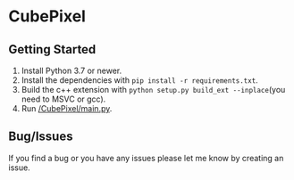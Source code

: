 # CubePixel

## Getting Started 
1) Install Python 3.7 or newer.
2) Install the dependencies with `pip install -r requirements.txt`.
3) Build the c++ extension with `python setup.py build_ext --inplace`(you need to MSVC or gcc).
4) Run [/CubePixel/main.py](/CubePixel/main.py).

## Bug/Issues
If you find a bug or you have any issues please let me know by creating an issue.
